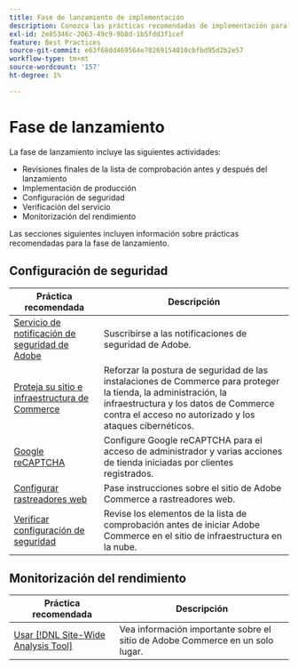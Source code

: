 ```yaml
---
title: Fase de lanzamiento de implementación
description: Conozca las prácticas recomendadas de implementación para la fase de inicio de los proyectos de Adobe Commerce.
exl-id: 2e85346c-2063-49c9-9b8d-1b5fdd3f1cef
feature: Best Practices
source-git-commit: e63f68dd469564e70269154810cbfbd95d2b2e57
workflow-type: tm+mt
source-wordcount: '157'
ht-degree: 1%

---
```


# Fase de lanzamiento

La fase de lanzamiento incluye las siguientes actividades:

- Revisiones finales de la lista de comprobación antes y después del lanzamiento
- Implementación de producción
- Configuración de seguridad
- Verificación del servicio
- Monitorización del rendimiento

Las secciones siguientes incluyen información sobre prácticas recomendadas para la fase de lanzamiento.

## Configuración de seguridad

| Práctica recomendada | Descripción |
|------------------------------------------------------------------------------------------------------------------------------------|--------------------------------------------------------------------------------------------------------------------------------------------------------------------------|
| [Servicio de notificación de seguridad de Adobe](https://www.adobe.com/subscription/adbeSecurityNotifications.html) | Suscribirse a las notificaciones de seguridad de Adobe. |
| [Proteja su sitio e infraestructura de Commerce](security-best-practices.md) | Reforzar la postura de seguridad de las instalaciones de Commerce para proteger la tienda, la administración, la infraestructura y los datos de Commerce contra el acceso no autorizado y los ataques cibernéticos. |
| [Google reCAPTCHA](https://experienceleague.adobe.com/docs/commerce-admin/systems/security/captcha/security-google-recaptcha.html) | Configure Google reCAPTCHA para el acceso de administrador y varias acciones de tienda iniciadas por clientes registrados. |
| [Configurar rastreadores web](robots-txt.md) | Pase instrucciones sobre el sitio de Adobe Commerce a rastreadores web. |
| [Verificar configuración de seguridad](https://experienceleague.adobe.com/docs/commerce-cloud-service/user-guide/launch/checklist.html) | Revise los elementos de la lista de comprobación antes de iniciar Adobe Commerce en el sitio de infraestructura en la nube. |

## Monitorización del rendimiento

| Práctica recomendada | Descripción |
|------------------------------------------------------------------------------------------------------------------------------------------------|----------------------------------------------------------------------|
| [Usar [!DNL Site-Wide Analysis Tool]](../../../tools/site-wide-analysis-tool/intro.md#integrations-with-other-adobe-commerce-support-tools) | Vea información importante sobre el sitio de Adobe Commerce en un solo lugar. |
